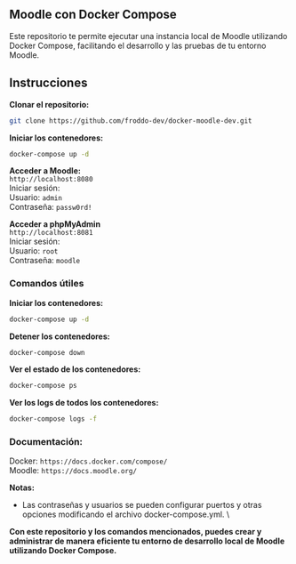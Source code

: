 

## Moodle con Docker Compose
Este repositorio te permite ejecutar una instancia local de Moodle utilizando Docker Compose, facilitando el desarrollo y las pruebas de tu entorno Moodle.

## Instrucciones

**Clonar el repositorio:**
```bash
git clone https://github.com/froddo-dev/docker-moodle-dev.git
```

**Iniciar los contenedores:**
```bash
docker-compose up -d
```

**Acceder a Moodle:** \
`http://localhost:8080` \
Iniciar sesión: \
Usuario: `admin` \
Contraseña: `passw0rd!` 

**Acceder a phpMyAdmin** \
`http://localhost:8081` \
Iniciar sesión: \
Usuario: `root` \
Contraseña: `moodle` 


### Comandos útiles

**Iniciar los contenedores:**
```bash
docker-compose up -d
```

**Detener los contenedores:**
```bash
docker-compose down
```

**Ver el estado de los contenedores:**
```bash
docker-compose ps
```

**Ver los logs de todos los contenedores:**
```bash
docker-compose logs -f
```

### Documentación:
Docker: `https://docs.docker.com/compose/` \
Moodle: `https://docs.moodle.org/` 

**Notas:** 
- Las contraseñas y usuarios se pueden configurar puertos y otras opciones modificando el archivo docker-compose.yml. \

**Con este repositorio y los comandos mencionados, puedes crear y administrar de manera eficiente tu entorno de desarrollo local de Moodle utilizando Docker Compose.**